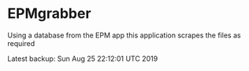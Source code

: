 # EPMgrabber
Using a database from the EPM app this application scrapes the files as required


Latest backup: Sun Aug 25 22:12:01 UTC 2019
